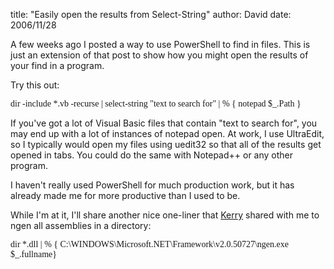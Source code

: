 
title: "Easily open the results from Select-String"
author: David
date: 2006/11/28

<p>A few weeks ago I posted a way to use PowerShell to find in files. This is just an extension of that post to show how you might open the results of your find in a program.</p> <p>Try this out:</p> <p><font face="Consolas">dir -include *.vb -recurse | select-string "text to search for" | % { notepad $_.Path }</font></p> <p>If you've got a lot of Visual Basic files that contain "text to search for", you may end up with a lot of instances of notepad open. At work, I use UltraEdit, so I typically would open my files using uedit32 so that all of the results get opened in tabs. You could do the same with Notepad++ or any other program.</p> <p>I haven't really used PowerShell for much production work, but it has already made me for more productive than I used to be.</p> <p>While I'm at it, I'll share another nice one-liner that <a href="http://www.kerryjenkins.com">Kerry</a> shared with me to ngen all assemblies in a directory:</p> <p><font face="Consolas">dir *.dll | % { C:\WINDOWS\Microsoft.NET\Framework\v2.0.50727\ngen.exe $_.fullname}</font></p>
